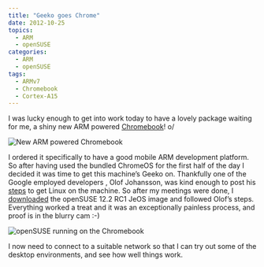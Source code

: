 ```yaml
---
title: "Geeko goes Chrome"
date: 2012-10-25
topics:
  - ARM
  - openSUSE
categories:
  - ARM
  - openSUSE
tags:
  - ARMv7
  - Chromebook
  - Cortex-A15
---
```

I was lucky enough to get into work today to have a lovely package waiting for me, a shiny new ARM powered [Chromebook][1]! o/

 [1]: http://www.google.co.uk/intl/en/chrome/devices/ "Chromebook from Google"

![New ARM powered Chromebook][2]

 [2]: https://lh4.googleusercontent.com/-DU2h_NAGb0s/UIjtNzL9o1I/AAAAAAAAAj0/KUT53k2QoT0/s1068/2012+-+1 "New ARM powered Chromebook"

I ordered it specifically to have a good mobile ARM development platform. So after having used the bundled ChromeOS for the first half of the day I decided it was time to get this machine’s Geeko on. Thankfully one of the Google employed developers , Olof Johansson, was kind enough to post his [steps][3] to get Linux on the machine. So after my meetings were done, I [downloaded][4] the openSUSE 12.2 RC1 JeOS image and followed Olof’s steps. Everything worked a treat and it was an exceptionally painless process, and proof is in the blurry cam :-) 

 [3]: https://plus.google.com/u/0/109993695638569781190/posts/b2fazijJppZ "Steps to get Linux on the Chromebook"
 [4]: http://download.opensuse.org/ports/armv7hl/distribution/12.2-RC1/images/ "openSUSE ARM Images"

![openSUSE running on the Chromebook][6]

 [6]: https://lh4.googleusercontent.com/-fPsB-WRyE0A/UIlcOPHzALI/AAAAAAAAAlA/JQFSh0fc6oQ/s1068/2012+-+1 "openSUSE running on the Chromebook"

I now need to connect to a suitable network so that I can try out some of the desktop environments, and see how well things work.

